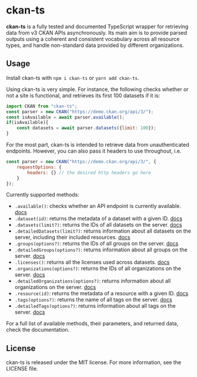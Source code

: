 # ckan-ts

**ckan-ts** is a fully tested and documented TypeScript wrapper for retrieving data from v3 CKAN APIs asynchronously. Its main aim is to provide parsed outputs using a coherent and consistent vocabulary across all resource types, and handle non-standard data provided by different organizations.

## Usage

Install ckan-ts with `npm i ckan-ts` or `yarn add ckan-ts`.

Using ckan-ts is very simple. For instance, the following checks whether or not a site is functional, and retrieves its first 100 datasets if it is:
```javascript
import CKAN from "ckan-ts";
const parser = new CKAN("https://demo.ckan.org/api/3/");
const isAvailable = await parser.available();
if(isAvailable){
	const datasets = await parser.datasets({limit: 100});
}
```

For the most part, ckan-ts is intended to retrieve data from unauthenticated endpoints. However, you can also pass it headers to use throughout, i.e.
```javascript
const parser = new CKAN("https://demo.ckan.org/api/3/", {
	requestOptions: {
		headers: {} // the desired http headers go here
	}
});
````

Currently supported methods:

 * `.available()`: checks whether an API endpoint is currently available. [docs]()
 * `.dataset(id)`: returns the metadata of a dataset with a given ID. [docs]()
 * `.datasets(limit?)`: returns the IDs of all datasets on the server. [docs]()
 * `.detailedDatasets(limit?)`: returns information about all datasets on the server, including their included resources. [docs]()
 * `.groups(options?)`: returns the IDs of all groups on the server. [docs]()
 * `.detailedGroups(options?)`: returns information about all groups on the server. [docs]()
 * `.licenses()`: returns all the licenses used across datasets. [docs]()
 * `.organizations(options?)`: returns the IDs of all organizations on the server. [docs]()
 * `.detailedOrganizations(options?)`: returns information about all organizations on the server. [docs]()
 * `.resource(id)`: returns the metadata of a resource with a given ID. [docs]()
 * `.tags(options?)`: returns the name of all tags on the server. [docs]()
 * `.detailedTags(options?)`: returns information about all tags on the server. [docs]()

For a full list of available methods, their parameters, and returned data, check the documentation.

## License

ckan-ts is released under the MIT license. For more information, see the LICENSE file.